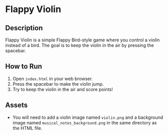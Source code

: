 # Flappy Violin

## Description
Flappy Violin is a simple Flappy Bird-style game where you control a violin instead of a bird. The goal is to keep the violin in the air by pressing the spacebar.

## How to Run
1. Open `index.html` in your web browser.
2. Press the spacebar to make the violin jump.
3. Try to keep the violin in the air and score points!

## Assets
- You will need to add a violin image named `violin.png` and a background image named `musical_notes_background.png` in the same directory as the HTML file.
